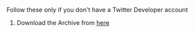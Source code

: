 Follow these only if you don't have a Twitter Developer account

1. Download the Archive from <a href="https://s3-eu-west-1.amazonaws.com/socialmediaanalytics-5-tweetsbucket-8joer2fhzeoe/Archive.zip"> here </a>
